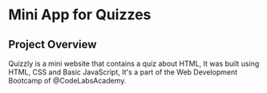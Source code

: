 # Mini App for Quizzes
## Project Overview 
Quizzly is a mini website that contains a quiz about HTML, It was built using HTML, CSS and Basic JavaScript, It's a part of the Web Development Bootcamp of @CodeLabsAcademy.
